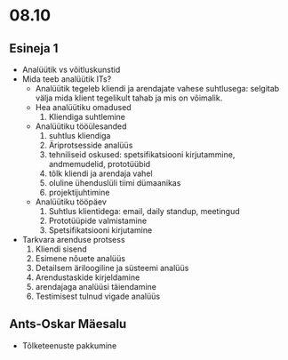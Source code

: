 # 08.10

## Esineja 1
* Analüütik vs võitluskunstid
* Mida teeb analüütik ITs?
    * Analüütik tegeleb kliendi ja arendajate vahese suhtlusega: selgitab välja mida klient tegelikult tahab ja mis on võimalik.
    * Hea analüütiku omadused
        1. Kliendiga suhtlemine
    * Analüütiku tööülesanded
        1. suhtlus kliendiga
        2. Äriprotsesside analüüs
        3. tehniliseid oskused: spetsifikatsiooni kirjutammine, andmemudelid, prototüübid
        4. tõlk kliendi ja arendaja vahel
        5. oluline ühenduslüli tiimi dümaanikas
        6. projektijuhtimine
    * Analüütiku tööpäev
        1. Suhtlus klientidega: email, daily standup, meetingud
        2. Prototüüpide valmistamine
        3. Spetsifikatsiooni kirjutamine
* Tarkvara arenduse protsess
    1. Kliendi sisend
    2. Esimene nõuete analüüs
    3. Detailsem äriloogiline ja süsteemi analüüs
    4. Arendustaskide kirjeldamine
    5. arendajaga analüüsi täiendamine
    6. Testimisest tulnud vigade analüüs

## Ants-Oskar Mäesalu
* Tõlketeenuste pakkumine